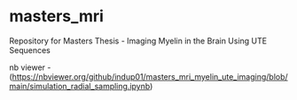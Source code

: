 # masters_mri
Repository for Masters Thesis - Imaging Myelin in the Brain Using UTE Sequences 

nb viewer - (https://nbviewer.org/github/indup01/masters_mri_myelin_ute_imaging/blob/main/simulation_radial_sampling.ipynb)
